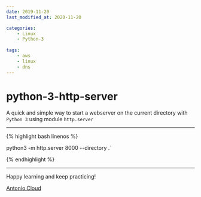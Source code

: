 ```yaml
---
date: 2019-11-20
last_modified_at: 2020-11-20

categories:
    - Linux
    - Python-3
    
tags:
    - aws
    - linux
    - dns
---
```


# python-3-http-server

A quick and simple way to start a webserver on the current directory with `Python 3` using module `http.server`


---

{% highlight bash linenos %}

python3 -m http.server 8000 --directory .`


{% endhighlight %}

---


Happy learning and keep practicing!

[Antonio.Cloud](https://antonio.cloud)
